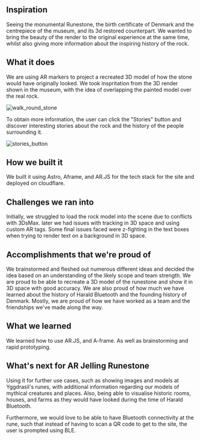 
## Inspiration
Seeing the monumental Runestone, the birth certificate of Denmark and the centrepiece of the museum, and its 3d restored counterpart. We wanted to bring the beauty of the render to the original experience at  the same time, whilst also giving more information about the inspiring history of the rock.

## What it does
We are using AR markers to project a recreated 3D model of how the stone would have originally looked. We took inspritation from the 3D render shown in the museum, with the idea of overlapping the painted model over the real rock.

![walk_round_stone](https://github.com/user-attachments/assets/0a7ac044-d57b-4631-aa5b-8eb21231d63c)

To obtain more information, the user can click the "Stories" button and discover interesting stories about the rock and the history of the people surrounding it. 

![stories_button](https://github.com/user-attachments/assets/b4c10ea1-abf4-4cc5-afe0-5a9009ba8236)

## How we built it
We built it using Astro, Aframe, and AR.JS for the tech stack for the site and deployed on cloudflare.

## Challenges we ran into
Initially, we struggled to load the rock model into the scene due to conflicts with 3DsMax. later we had issues with tracking in 3D space and using custom AR tags. Some final issues faced were z-fighting in the text boxes when trying to render text on a background in 3D space.

## Accomplishments that we're proud of
We brainstormed and fleshed out numerous different ideas and decided the idea based on an understanding of the likely scope and team strength. We are proud to be able to recreate a 3D model of the runestone and show it in 3D space with good accuracy. We are also proud of how much we have learned about the history of Harald Bluetooth and the founding history of Denmark. Mostly, we are proud of how we have worked as a team and the friendships we've made along the way.

## What we learned
We learned how to use AR.JS, and A-frame. As well as brainstorming and rapid prototyping.

## What's next for AR Jelling Runestone
Using it for further use cases, such as showing images and models at Yggdrasil's runes, with additional information regarding our models of mythical creatures and places. 
Also, being able to visualise historic rooms, houses, and farms as they would have looked during the time of Harald Bluetooth. 

Furthermore, we would love to be able to have Bluetooth connectivity at the rune, such that instead of having to scan a QR code to get to the site, the user is prompted using BLE.
